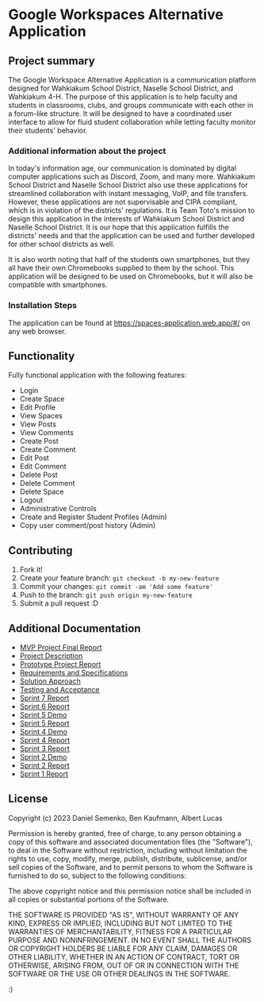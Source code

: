 # Google Workspaces Alternative Application

## Project summary

The Google Workspace Alternative Application is a communication platform designed for Wahkiakum School District, Naselle School District, and Wahkiakum 4-H. The purpose of this application is to help faculty and students in classrooms, clubs, and groups communicate with each other in a forum-like structure. It will be designed to have a coordinated user interface to allow for fluid student collaboration while letting faculty monitor their students' behavior. 


### Additional information about the project

In today's information age, our communication is dominated by digital computer applications such as Discord, Zoom, and many more. Wahkiakum School District and Naselle School District also use these applications for streamlined collaboration with instant messaging, VoIP, and file transfers. However, these applications are not supervisable and CIPA compliant, which is in violation of the districts' regulations. It is Team Toto's mission to design this application in the interests of Wahkiakum School District and Naselle School District. It is our hope that this application fulfills the districts' needs and that the application can be used and further developed for other school districts as well.

It is also worth noting that half of the students own smartphones, but they all have their own Chromebooks supplied to them by the school. This application will be designed to be used on Chromebooks, but it will also be compatible with smartphones.

### Installation Steps

The application can be found at https://spaces-application.web.app/#/ on any web browser.


## Functionality

Fully functional application with the following features:
* Login
* Create Space
* Edit Profile
* View Spaces
* View Posts
* View Comments
* Create Post
* Create Comment
* Edit Post
* Edit Comment
* Delete Post
* Delete Comment
* Delete Space
* Logout
* Administrative Controls
* Create and Register Student Profiles (Admin)
* Copy user comment/post history (Admin)

## Contributing

1. Fork it!
2. Create your feature branch: `git checkout -b my-new-feature`
3. Commit your changes: `git commit -am 'Add some feature'`
4. Push to the branch: `git push origin my-new-feature`
5. Submit a pull request :D


## Additional Documentation

  * [MVP Project Final Report](https://github.com/WSUCptSCapstone-Fall2022Spring2023/wsd-googlespacesadminapp/blob/main/Documentation/TeamToto_FinalMVP_Report.pdf)
  * [Project Description](https://github.com/WSUCptSCapstone-Fall2022Spring2023/wsd-googlespacesadminapp/blob/Sprint-6-Report/Documentation/Project_Description.docx.pdf)
  * [Prototype Project Report](https://github.com/WSUCptSCapstone-Fall2022Spring2023/wsd-googlespacesadminapp/blob/Sprint-6-Report/Documentation/Prototype_Project_Report.pdf)
  * [Requirements and Specifications](https://github.com/WSUCptSCapstone-Fall2022Spring2023/wsd-googlespacesadminapp/blob/Sprint-6-Report/Documentation/Requirements_and_Specifications.docx.pdf)
  * [Solution Approach](https://github.com/WSUCptSCapstone-Fall2022Spring2023/wsd-googlespacesadminapp/blob/Sprint-6-Report/Documentation/Solution_Approach.docx.pdf)
  * [Testing and Acceptance](https://github.com/WSUCptSCapstone-Fall2022Spring2023/wsd-googlespacesadminapp/blob/Sprint-6-Report/Documentation/Testing_and_Acceptance_plans.docx.pdf)
  * [Sprint 7 Report](https://github.com/WSUCptSCapstone-Fall2022Spring2023/wsd-googlespacesadminapp/blob/main/Documentation/sprint7report.md)
  * [Sprint 6 Report](https://github.com/WSUCptSCapstone-Fall2022Spring2023/wsd-googlespacesadminapp/blob/main/Documentation/sprint6report.md)
  * [Sprint 5 Demo](https://github.com/WSUCptSCapstone-Fall2022Spring2023/wsd-googlespacesadminapp/blob/main/Documentation/sprint5demovideo.mp4)
  * [Sprint 5 Report](https://github.com/WSUCptSCapstone-Fall2022Spring2023/wsd-googlespacesadminapp/blob/main/Documentation/sprint5report.md)
  * [Sprint 4 Demo](https://github.com/WSUCptSCapstone-Fall2022Spring2023/wsd-googlespacesadminapp/blob/main/Documentation/Sprint4demo.mp4)
  * [Sprint 4 Report](https://github.com/WSUCptSCapstone-Fall2022Spring2023/wsd-googlespacesadminapp/blob/main/Documentation/sprint4report.md)
  * [Sprint 3 Report](https://github.com/WSUCptSCapstone-Fall2022Spring2023/wsd-googlespacesadminapp/blob/main/Documentation/sprint3report.md)
  * [Sprint 2 Demo](https://github.com/WSUCptSCapstone-Fall2022Spring2023/wsd-googlespacesadminapp/blob/main/Documentation/sprint2demo.mkv)
  * [Sprint 2 Report](https://github.com/WSUCptSCapstone-Fall2022Spring2023/wsd-googlespacesadminapp/blob/main/Documentation/sprint2report.md)
  * [Sprint 1 Report](https://github.com/WSUCptSCapstone-Fall2022Spring2023/wsd-googlespacesadminapp/blob/main/Documentation/sprint1report.md)


## License

Copyright (c) 2023 Daniel Semenko, Ben Kaufmann, Albert Lucas

Permission is hereby granted, free of charge, to any person obtaining a copy
of this software and associated documentation files (the "Software"), to deal
in the Software without restriction, including without limitation the rights
to use, copy, modify, merge, publish, distribute, sublicense, and/or sell
copies of the Software, and to permit persons to whom the Software is
furnished to do so, subject to the following conditions:

The above copyright notice and this permission notice shall be included in all
copies or substantial portions of the Software.

THE SOFTWARE IS PROVIDED "AS IS", WITHOUT WARRANTY OF ANY KIND, EXPRESS OR
IMPLIED, INCLUDING BUT NOT LIMITED TO THE WARRANTIES OF MERCHANTABILITY,
FITNESS FOR A PARTICULAR PURPOSE AND NONINFRINGEMENT. IN NO EVENT SHALL THE
AUTHORS OR COPYRIGHT HOLDERS BE LIABLE FOR ANY CLAIM, DAMAGES OR OTHER
LIABILITY, WHETHER IN AN ACTION OF CONTRACT, TORT OR OTHERWISE, ARISING FROM,
OUT OF OR IN CONNECTION WITH THE SOFTWARE OR THE USE OR OTHER DEALINGS IN THE
SOFTWARE.

:)
